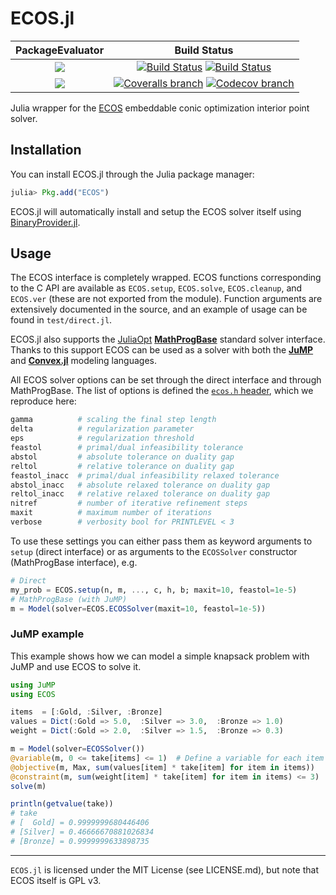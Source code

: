 # ECOS.jl

| **PackageEvaluator** | **Build Status** |
|:--------------------:|:----------------:|
| [![][pkg-0.5-img]][pkg-0.5-url] | [![Build Status][build-img]][build-url] [![Build Status][winbuild-img]][winbuild-url] |
| [![][pkg-0.6-img]][pkg-0.6-url] | [![Coveralls branch][coveralls-img]][coveralls-url] [![Codecov branch][codecov-img]][codecov-url] |

Julia wrapper for the [ECOS](https://github.com/embotech/ecos) embeddable conic optimization interior point solver.

## Installation

You can install ECOS.jl through the Julia package manager:
```julia
julia> Pkg.add("ECOS")
```

ECOS.jl will automatically install and setup the ECOS solver itself using [BinaryProvider.jl](https://github.com/JuliaPackaging/BinaryProvider.jl).

## Usage

The ECOS interface is completely wrapped. ECOS functions corresponding to the C API are available as `ECOS.setup`, `ECOS.solve`, `ECOS.cleanup`, and `ECOS.ver` (these are not exported from the module). Function arguments are extensively documented in the source, and an example of usage can be found in `test/direct.jl`.

ECOS.jl also supports the [JuliaOpt] **[MathProgBase]** standard solver interface.
Thanks to this support ECOS can be used as a solver with both the **[JuMP]** and **[Convex.jl]** modeling languages.

All ECOS solver options can be set through the direct interface and through MathProgBase.
The list of options is defined the [`ecos.h` header](https://github.com/embotech/ecos/blob/master/include/ecos.h), which we reproduce here:
```julia
gamma          # scaling the final step length
delta          # regularization parameter
eps            # regularization threshold
feastol        # primal/dual infeasibility tolerance
abstol         # absolute tolerance on duality gap
reltol         # relative tolerance on duality gap
feastol_inacc  # primal/dual infeasibility relaxed tolerance
abstol_inacc   # absolute relaxed tolerance on duality gap
reltol_inacc   # relative relaxed tolerance on duality gap
nitref         # number of iterative refinement steps
maxit          # maximum number of iterations
verbose        # verbosity bool for PRINTLEVEL < 3
```
To use these settings you can either pass them as keyword arguments to `setup` (direct interface) or as arguments to the `ECOSSolver` constructor (MathProgBase interface), e.g.
```julia
# Direct
my_prob = ECOS.setup(n, m, ..., c, h, b; maxit=10, feastol=1e-5)
# MathProgBase (with JuMP)
m = Model(solver=ECOS.ECOSSolver(maxit=10, feastol=1e-5))
```

### JuMP example

This example shows how we can model a simple knapsack problem with JuMP and use ECOS to solve it.

```julia
using JuMP
using ECOS

items  = [:Gold, :Silver, :Bronze]
values = Dict(:Gold => 5.0,  :Silver => 3.0,  :Bronze => 1.0)
weight = Dict(:Gold => 2.0,  :Silver => 1.5,  :Bronze => 0.3)

m = Model(solver=ECOSSolver())
@variable(m, 0 <= take[items] <= 1)  # Define a variable for each item
@objective(m, Max, sum(values[item] * take[item] for item in items))
@constraint(m, sum(weight[item] * take[item] for item in items) <= 3)
solve(m)

println(getvalue(take))
# take
# [  Gold] = 0.9999999680446406
# [Silver] = 0.46666670881026834
# [Bronze] = 0.9999999633898735
```

---

`ECOS.jl` is licensed under the MIT License (see LICENSE.md), but note that ECOS itself is GPL v3.

[MathProgBase]: https://github.com/JuliaOpt/MathProgBase.jl
[JuMP]: https://github.com/JuliaOpt/JuMP.jl
[Convex.jl]: https://github.com/JuliaOpt/Convex.jl
[Homebrew.jl]: https://github.com/JuliaLang/Homebrew.jl
[JuliaOpt]: http://juliaopt.org

[pkg-0.5-img]: http://pkg.julialang.org/badges/ECOS_0.5.svg
[pkg-0.5-url]: http://pkg.julialang.org/?pkg=ECOS
[pkg-0.6-img]: http://pkg.julialang.org/badges/ECOS_0.6.svg
[pkg-0.6-url]: http://pkg.julialang.org/?pkg=ECOS

[build-img]: https://travis-ci.org/JuliaOpt/ECOS.jl.svg?branch=master
[build-url]: https://travis-ci.org/JuliaOpt/ECOS.jl
[winbuild-img]: https://ci.appveyor.com/api/projects/status/n0c8b6t1w39jho6d/branch/master?svg=true
[winbuild-url]: https://ci.appveyor.com/project/JuliaOpt/ecos-jl/branch/master
[coveralls-img]: https://coveralls.io/repos/github/JuliaOpt/ECOS.jl/badge.svg?branch=master
[coveralls-url]: https://coveralls.io/github/JuliaOpt/ECOS.jl?branch=master
[codecov-img]: http://codecov.io/github/JuliaOpt/ECOS.jl/coverage.svg?branch=master
[codecov-url]: http://codecov.io/github/JuliaOpt/ECOS.jl?branch=master
